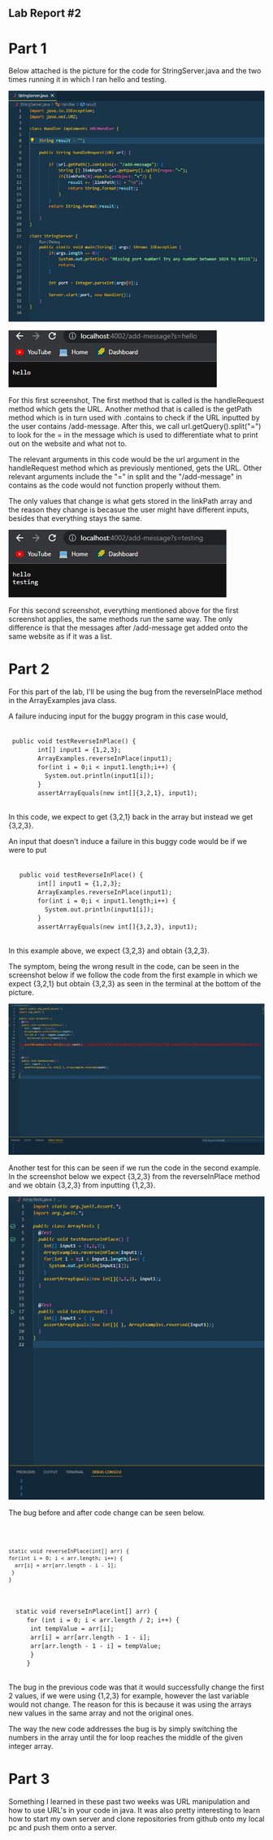 ## Lab Report #2

# Part 1

Below attached is the picture for the code for StringServer.java and the two times running it in which I ran hello and testing.

![Image](codepic.jpg)


![Image](test1.jpg)

For this first screenshot, The first method that is called is the handleRequest method which gets the URL. Another method that is called is the getPath method which is in turn used with .contains to check if the URL inputted by the user contains /add-message. After this, we call url.getQuery().split("=") to look for the = in the message which is used to differentiate what to print out on the website and what not to. 

The relevant arguments in this code would be the url argument in the handleRequest method which as previously mentioned, gets the URL. Other relevant arguments include the "=" in split and the "/add-message" in contains as the code would not function properly without them. 

The only values that change is what gets stored in the linkPath array and the reason they change is becasue the user might have different inputs, besides that everything stays the same. 


![Image](test2.jpg)

For this second screenshot, everything mentioned above for the first screenshot applies, the same methods run the same way. The only difference is that the messages after /add-message get added onto the same website as if it was a list.

# Part 2

For this part of the lab, I'll be using the bug from the reverseInPlace method in the ArrayExamples java class.

A failure inducing input for the buggy program in this case would,

<code>
 public void testReverseInPlace() {
        int[] input1 = {1,2,3};
        ArrayExamples.reverseInPlace(input1);
        for(int i = 0;i < input1.length;i++) {
          System.out.println(input1[i]);
        }
        assertArrayEquals(new int[]{3,2,1}, input1);
 </code>
 
 In this code, we expect to get {3,2,1} back in the array but instead we get {3,2,3}.
  
 An input that doesn't induce a failure in this buggy code would be if we were to put 
 
 <code>
   public void testReverseInPlace() {
        int[] input1 = {1,2,3};
        ArrayExamples.reverseInPlace(input1);
        for(int i = 0;i < input1.length;i++) {
          System.out.println(input1[i]);
        }
        assertArrayEquals(new int[]{3,2,3}, input1);
  </code>                                   
    
In this example above, we expect {3,2,3} and obtain {3,2,3}.
    
The symptom, being the wrong result in the code, can be seen in the screenshot below if we follow the code from the first example in which we expect {3,2,1} but obtain {3,2,3} as seen in the terminal at the bottom of the picture.

![Image](symptom.jpg)
      
Another test for this can be seen if we run the code in the second example. In the screenshot below we expect {3,2,3} from the reverseInPlace method and we obtain {3,2,3} from inputting {1,2,3}.
    
![Image](symptom2.jpg)    

The bug before and after code change can be seen below. 
   
  <code>
   
    static void reverseInPlace(int[] arr) {
    for(int i = 0; i < arr.length; i++) {
      arr[i] = arr[arr.length - i - 1];
     }
    }
                
  </code>      
   
 <code>
  static void reverseInPlace(int[] arr) {
     for (int i = 0; i < arr.length / 2; i++) {
      int tempValue = arr[i];
      arr[i] = arr[arr.length - 1 - i];
      arr[arr.length - 1 - i] = tempValue;
      }
     }
  </code>

The bug in the previous code was that it would successfully change the first 2 values, if we were using {1,2,3} for example, however the last variable would not change. The reason for this is because it was using the arrays new values in the same array and not the original ones. 

The way the new code addresses the bug is by simply switching the numbers in the array until the for loop reaches the middle of the given integer array. 
          
# Part 3

Something I learned in these past two weeks was URL manipulation and how to use URL's in your code in java. It was also pretty interesting to learn how to start my own server and clone repositories from github onto my local pc and push them onto a server. 
